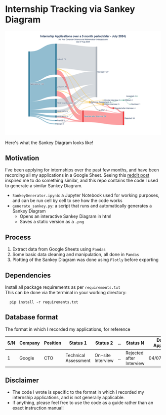 # Internship Tracking via Sankey Diagram

![/data/sample/Internship%Applications%Sankey%Diagram%Sample.png](https://github.com/thewongdylan/internship-tracking/blob/master/data/sample/Internship%20Applications%20Sankey%20Diagram%20Sample.png?raw=true "Sample Sankey Diagram")
<p>Here's what the Sankey Diagram looks like!</p>

## Motivation
I've been applying for internships over the past few months, and have been recording all my applications in a Google Sheet.
Seeing this [reddit post](https://www.reddit.com/r/dataisbeautiful/comments/b5sfbh/my_12month_job_search_as_a_recent_graduate_iitn/) inspired me to do something similar, and this repo contains the code I used to generate a similar Sankey Diagram.
- `SankeyGenerator.ipynb`: a Jupyter Notebook used for working purposes, and can be run cell by cell to see how the code works
- `generate_sankey.py`: a script that runs and automatically generates a Sankey Diagram
  - Opens an interactive Sankey Diagram in html
  - Saves a static version as a `.png` 

## Process
1. Extract data from Google Sheets using `Pandas`
2. Some basic data cleaning and manipulation, all done in `Pandas`
3. Plotting of the Sankey Diagram was done using `Plotly` before exporting

## Dependencies
Install all package requirements as per `requirements.txt`
<br>This can be done via the terminal in your working directory:
```
  pip install -r requirements.txt
```

## Database format
The format in which I recorded my applications, for reference

| S/N | Company | Position | Status 1 | Status 2 | ... | Status N | Date Applied | Source | Link | 
| --- | ------- | -------- | -------- | -------- | --- | -------- | ------------ | ------ | ---- |
| 1 | Google | CTO | Technical Assessment | On-site Interview | ... | Rejected after Interview | 04/07/2024 | LinkedIn | google.com | 

## Disclaimer
- The code I wrote is specific to the format in which I recorded my internship applications, and is not generally applicable.
- If anything, please feel free to use the code as a guide rather than an exact instruction manual!
